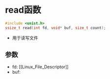 # read函数

```c++
#include <unist.h>
ssize_t read(int fd, void* buf, size_t count); 
```

- 用于读写文件

## 参数

- fd: [[Linux_File_Descriptor]]
- buf: